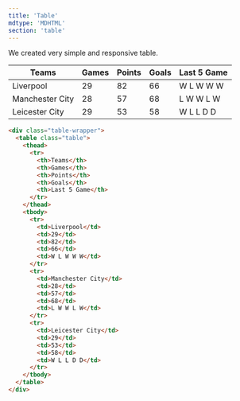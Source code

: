```yaml
---
title: 'Table'
mdtype: 'MDHTML'
section: 'table'
---
```


We created very simple and responsive table.

<div class="gra-s-wrapper">
  <div class="table-wrapper">
    <table class="table">
      <thead>
        <tr>
          <th>Teams</th>
          <th>Games</th>
          <th>Points</th>
          <th>Goals</th>
          <th>Last 5 Game</th>
        </tr>
      </thead>
      <tbody>
        <tr>
          <td>Liverpool</td>
          <td>29</td>
          <td>82</td>
          <td>66</td>
          <td>W L W W W</td>
        </tr>
        <tr>
          <td>Manchester City</td>
          <td>28</td>
          <td>57</td>
          <td>68</td>
          <td>L W W L W</td>
        </tr>
        <tr>
          <td>Leicester City</td>
          <td>29</td>
          <td>53</td>
          <td>58</td>
          <td>W L L D D</td>
        </tr>
      </tbody>
    </table>
  </div>
</div>

```html
<div class="table-wrapper">
  <table class="table">
    <thead>
      <tr>
        <th>Teams</th>
        <th>Games</th>
        <th>Points</th>
        <th>Goals</th>
        <th>Last 5 Game</th>
      </tr>
    </thead>
    <tbody>
      <tr>
        <td>Liverpool</td>
        <td>29</td>
        <td>82</td>
        <td>66</td>
        <td>W L W W W</td>
      </tr>
      <tr>
        <td>Manchester City</td>
        <td>28</td>
        <td>57</td>
        <td>68</td>
        <td>L W W L W</td>
      </tr>
      <tr>
        <td>Leicester City</td>
        <td>29</td>
        <td>53</td>
        <td>58</td>
        <td>W L L D D</td>
      </tr>
    </tbody>
  </table>
</div>
```
